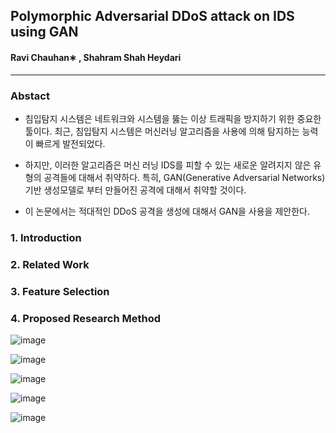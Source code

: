 ## Polymorphic Adversarial DDoS attack on IDS using GAN

#### Ravi Chauhan∗ , Shahram Shah Heydari



- - - 

### Abstact


- 침입탐지 시스템은 네트워크와 시스템을 뚫는 이상 트래픽을 방지하기 위한 중요한 툴이다. 최근, 침입탐지 시스템은 머신러닝 알고리즘을 사용에 의해 탐지하는 능력이 빠르게 발전되었다.

- 하지만, 이러한 알고리즘은 머신 러닝 IDS를 피할 수 있는 새로운 알려지지 않은 유형의 공격들에 대해서 취약하다. 특히, GAN(Generative Adversarial Networks) 기반 생성모델로 부터 만들어진 공격에 대해서 취약할 것이다.

- 이 논문에서는 적대적인 DDoS 공격을 생성에 대해서 GAN을 사용을 제안한다.




### 1. Introduction

### 2. Related Work

### 3. Feature Selection

### 4. Proposed Research Method

![image](https://user-images.githubusercontent.com/36816671/131205832-9a745b6b-12ad-44b4-85b5-8f8c52c55746.png)

![image](https://user-images.githubusercontent.com/36816671/131205843-4026ee15-048c-49d1-b971-41864f179325.png)

![image](https://user-images.githubusercontent.com/36816671/131205870-4a86659f-1704-4327-b0a3-9fbb3bab873b.png)

![image](https://user-images.githubusercontent.com/36816671/131205885-71dce077-ed0b-4b7c-ba60-0607c7474186.png)

![image](https://user-images.githubusercontent.com/36816671/131205891-33b8c2f8-d059-4590-92ea-fae6eb7177d1.png)

